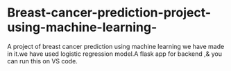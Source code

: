 # Breast-cancer-prediction-project-using-machine-learning-
A project of breast cancer prediction using machine learning we have made in it.we have used logistic regression model.A flask app for backend ,&amp; you can run this on VS code.
